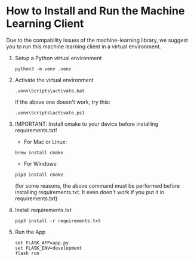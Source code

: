 # How to Install and Run the Machine Learning Client

Due to the compability issues of the machine-learning library, we suggest you to run this machine learning client in a virtual environment.

1. Setup a Python virtual environment
   ```
   python3 -m venv .venv
   ```

2. Activate the virtual environment
   ```
   .venv\Scripts\activate.bat
   ```
   If the above one doesn't work, try this:
   ```
   .venv\Scripts\activate.ps1
   ```


3. IMPORTANT: Install cmake to your device before installing requirements.txt!
   
   - For Mac or Linux:
    ```
    brew install cmake
    ```
   - For Windows:
    ```
    pip3 install cmake                                                                  
    ```
    (for some reasons, the above command must be performed before installing requirements.txt. It even doen't work if you put it in requirements.txt)

4. Install requirements.txt
   ```
   pip3 install -r requirements.txt
   ```

5. Run the App
   ```
   set FLASK_APP=app.py
   set FLASK_ENV=development
   flask run
   ```